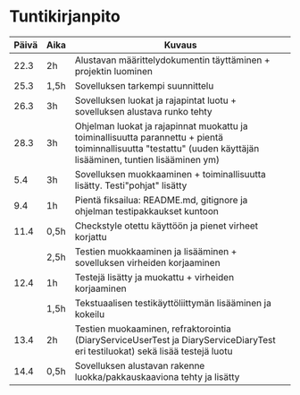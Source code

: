 # Tuntikirjanpito #

  Päivä    |    Aika   | Kuvaus 
----------- | ------------| ------------
| 22.3 |  2h | Alustavan määrittelydokumentin täyttäminen + projektin luominen
| 25.3 | 1,5h| Sovelluksen tarkempi suunnittelu
| 26.3 |  3h | Sovelluksen luokat ja rajapintat luotu + sovelluksen alustava runko tehty
| 28.3 |  3h | Ohjelman luokat ja rajapinnat muokattu ja toiminallisuutta parannettu + pientä toiminnallisuutta "testattu" (uuden käyttäjän lisääminen, tuntien lisääminen ym)
|  5.4    |  3h    | Sovelluksen muokkaaminen + toiminallisuutta lisätty. Testi"pohjat" lisätty
|  9.4    |  1h    | Pientä fiksailua: README.md, gitignore ja ohjelman testipakkaukset kuntoon
|  11.4    |  0,5h    | Checkstyle otettu käyttöön ja pienet virheet korjattu
|  |  2,5h    | Testien muokkaaminen ja lisääminen + sovelluksen virheiden korjaaminen
|  12.4    |  1h    | Testejä lisätty ja muokattu + virheiden korjaaminen
|  |  1,5h    | Tekstuaalisen testikäyttöliittymän lisääminen ja kokeilu
| 13.4 |  2h    | Testien muokaaminen, refraktorointia (DiaryServiceUserTest ja DiaryServiceDiaryTest eri testiluokat) sekä lisää testejä luotu
| 14.4 |  0,5h    | Sovelluksen alustavan rakenne luokka/pakkauskaaviona tehty ja lisätty

